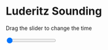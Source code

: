 <h1>Luderitz Sounding</h1>
<p>Drag the slider to change the time</p>

<div class="slidecontainer">
<input oninput='setImage(this)' class="slider" type="range" min="0" max="6" value="0" step="1" />
<img id='img'/>
</div>

<script>
var img = document.getElementById('img');
var img_array = ['/assets/images/skwt/skd_luderitz_wrfout_d01_2020-06-21_12:00:00.png',
'/assets/images/skwt/skd_luderitz_wrfout_d01_2020-06-21_18:00:00.png',
'/assets/images/skwt/skd_luderitz_wrfout_d01_2020-06-22_00:00:00.png',
'/assets/images/skwt/skd_luderitz_wrfout_d01_2020-06-22_06:00:00.png',
'/assets/images/skwt/skd_luderitz_wrfout_d01_2020-06-22_12:00:00.png',
'/assets/images/skwt/skd_luderitz_wrfout_d01_2020-06-22_18:00:00.png',];
function setImage(obj)
{
        var value = obj.value;
        img.src = img_array[value];

}
</script>

